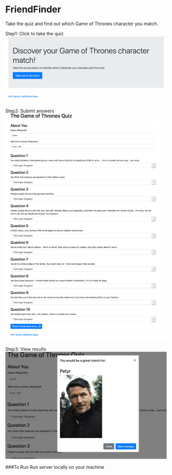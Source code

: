 
 
# FriendFinder
 
Take the quiz and find out which Game of Thrones character you match. 

Step1: Click to take the quiz
![](/screenshots/click.png)

Step2: Submit answers
![](/screenshots/take_quiz.png)

Step3: View results
![](/screenshots/result.png)

###To Run
Run server locally on your machine 